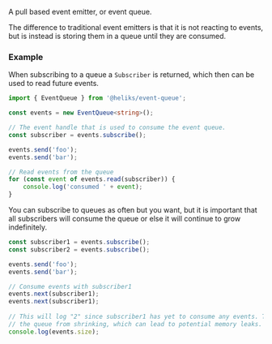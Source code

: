 A pull based event emitter, or event queue.

The difference to traditional event emitters is that it is not reacting to events, but 
is instead is storing them in a queue until they are consumed. 

### Example

When subscribing to a queue a `Subscriber` is returned, which then can be used to read
future events. 

```ts
import { EventQueue } from '@heliks/event-queue';

const events = new EventQueue<string>();

// The event handle that is used to consume the event queue.
const subscriber = events.subscribe();

events.send('foo');
events.send('bar');

// Read events from the queue
for (const event of events.read(subscriber)) {
    console.log('consumed ' + event);
}
```

You can subscribe to queues as often but you want, but it is important that all subscribers 
will consume the queue or else it will continue to grow indefinitely.

```ts
const subscriber1 = events.subscribe();
const subscriber2 = events.subscribe();

events.send('foo');
events.send('bar');

// Consume events with subscriber1
events.next(subscriber1);
events.next(subscriber1);
 
// This will log "2" since subscriber1 has yet to consume any events. This prevents
// the queue from shrinking, which can lead to potential memory leaks.
console.log(events.size);
```


